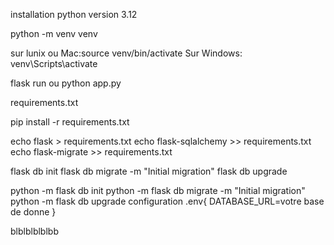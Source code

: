 <!-- Version requise : -->
installation python version 3.12
<!-- Créer un environnement virtuel -->
python -m venv venv
<!-- activation venv sur  -->
sur lunix ou Mac:source venv/bin/activate
Sur Windows: venv\Scripts\activate
<!-- lancement du projet  --> 

flask run ou python app.py
<!-- Ajoute les dépendances dans un fichier  -->
requirements.txt
<!-- apres clone il faut reinstaller le dependance -->
pip install -r requirements.txt
<!-- Ajoute les dépendances dans un fichier requirements.txt -->
echo flask > requirements.txt
echo flask-sqlalchemy >> requirements.txt
echo flask-migrate >> requirements.txt
<!-- Gérer les Migrations -->
flask db init
flask db migrate -m "Initial migration"
flask db upgrade
<!-- Si flask n'est pas reconnu, exécute  -->
python -m flask db init
python -m flask db migrate -m "Initial migration"
python -m flask db upgrade
configuration .env{
    DATABASE_URL=votre base de donne
}

blblblblblbb